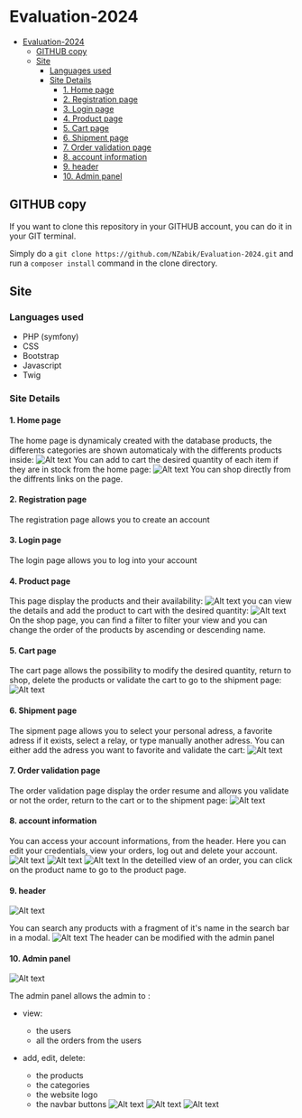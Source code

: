 # Evaluation-2024

- [Evaluation-2024](#evaluation-2024)
  - [GITHUB copy](#github-copy)
  - [Site](#site)
    - [Languages used](#languages-used)
    - [Site Details](#site-details)
      - [1. Home page](#1-home-page)
      - [2. Registration page](#2-registration-page)
      - [3. Login page](#3-login-page)
      - [4. Product page](#4-product-page)
      - [5. Cart page](#5-cart-page)
      - [6. Shipment page](#6-shipment-page)
      - [7. Order validation page](#7-order-validation-page)
      - [8. account information](#8-account-information)
      - [9. header](#9-header)
      - [10. Admin panel](#10-admin-panel)

## GITHUB copy
If you want to clone this repository in your GITHUB account, you can do it in your GIT terminal.

Simply do a ```git clone https://github.com/NZabik/Evaluation-2024.git```
and run a ```composer install``` command in the clone directory.

## Site

### Languages used
- PHP (symfony)
- CSS
- Bootstrap
- Javascript
- Twig

### Site Details

#### 1. Home page

The home page is dynamicaly created with the database products, the differents categories are shown automaticaly with the differents products inside:
![Alt text](<Capture d'écran 2024-01-16 113301.png>)
You can add to cart the desired quantity of each item if they are in stock from the home page:
![Alt text](<Capture d'écran 2024-01-16 113643.png>)
You can shop directly from the diffrents links on the page.

#### 2. Registration page

The registration page allows you to create an account

#### 3. Login page

The login page allows you to log into your account

#### 4. Product page

This page display the products and their availability:
![Alt text](<Capture d'écran 2024-01-24 151308.png>)
you can view the details and add the product to cart with the desired quantity:
![Alt text](<Capture d'écran 2024-01-16 114015.png>)
On the shop page, you can find a filter to filter your view and you can change the order of the products by ascending or descending name.

#### 5. Cart page

The cart page allows the possibility to modify the desired quantity, return to shop, delete the products or validate the cart to go to the shipment page:
![Alt text](<Capture d'écran 2024-01-16 114305.png>)

#### 6. Shipment page

The sipment page allows you to select your personal adress, a favorite adress if it exists, select a relay, or type manually another adress.
You can either add the adress you want to favorite and validate the cart:
![Alt text](<Capture d'écran 2024-01-16 134902.png>)

#### 7. Order validation page

The order validation page display the order resume and allows you validate or not the order, return to the cart or to the shipment page:
![Alt text](<Capture d'écran 2024-01-16 115018.png>)

#### 8. account information

You can access your account informations, from the header.
Here you can edit your credentials, view your orders, log out and delete your account.
![Alt text](<Capture d'écran 2024-01-16 115819.png>)
![Alt text](<Capture d'écran 2024-01-22 141102.png>)
![Alt text](<Capture d'écran 2024-01-22 141114.png>)
In the deteilled view of an order, you can click on the product name to go to the product page.

#### 9. header

![Alt text](<Capture d'écran 2024-01-24 151826.png>)

You can search any products with a fragment of it's name in the search bar in a modal.
![Alt text](<Capture d'écran 2024-01-24 151212.png>)
The header can be modified with the admin panel

#### 10. Admin panel

![Alt text](<Capture d'écran 2024-01-16 131138.png>)

The admin panel allows the admin to :
- view:
    - the users
    - all the orders from the users

- add, edit, delete:
    - the products
    - the categories
    - the website logo
    - the navbar buttons
 ![Alt text](<Capture d'écran 2024-01-16 132209.png>)
 ![Alt text](<Capture d'écran 2024-01-16 131423.png>)
 ![Alt text](<Capture d'écran 2024-01-16 132309.png>)



